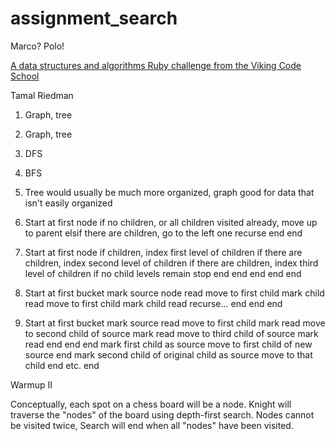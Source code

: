 # assignment_search
Marco?  Polo!

[A data structures and algorithms Ruby challenge from the Viking Code School](http://www.vikingcodeschool.com)

Tamal Riedman

1.  Graph, tree
2.  Graph, tree
3.  DFS
4.  BFS
5.  Tree would usually be much more organized, graph good for data that isn't easily organized

1.  Start at first node
      if no children, or all children visited already, move up to parent
      elsif there are children, go to the left one
        recurse
      end
    end

2.  Start at first node
      if children, index first level of children
        if there are children, index second level of children
          if there are children, index third level of children
            if no child levels remain
              stop
            end
          end
        end
      end
    end

3.  Start at first bucket
      mark source node read
      move to first child
        mark child read
        move to first child
          mark child read
          recurse...
        end
      end
    end

4.  Start at first bucket
      mark source read
      move to first child
        mark read
        move to second child of source
          mark read
          move to third child of source
            mark read
          end
        end
      end
      mark first child as source
        move to first child of new source
      end
      mark second child of original child as source
        move to that child
      end
      etc.
    end

Warmup II

Conceptually, each spot on a chess board will be a node. Knight will traverse the "nodes" of the board using depth-first search. Nodes cannot be visited twice, Search will end when all "nodes" have been visited.